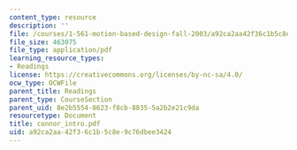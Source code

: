 ```yaml
---
content_type: resource
description: ''
file: /courses/1-561-motion-based-design-fall-2003/a92ca2aa42f36c1b5c8e9c76dbee3424_connor_intro.pdf
file_size: 463075
file_type: application/pdf
learning_resource_types:
- Readings
license: https://creativecommons.org/licenses/by-nc-sa/4.0/
ocw_type: OCWFile
parent_title: Readings
parent_type: CourseSection
parent_uid: 8e2b5554-8623-f8cb-8835-5a2b2e21c9da
resourcetype: Document
title: connor_intro.pdf
uid: a92ca2aa-42f3-6c1b-5c8e-9c76dbee3424
---
```

